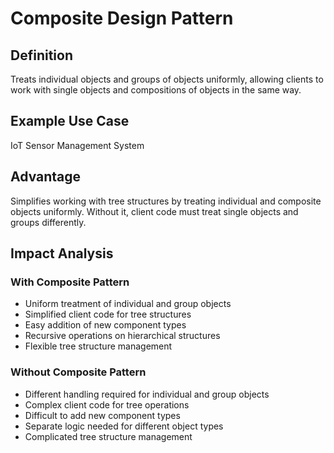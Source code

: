 # Composite Design Pattern

## Definition
Treats individual objects and groups of objects uniformly, allowing clients to work with single objects and compositions of objects in the same way.

## Example Use Case
IoT Sensor Management System

## Advantage
Simplifies working with tree structures by treating individual and composite objects uniformly. Without it, client code must treat single objects and groups differently.

## Impact Analysis

### With Composite Pattern
- Uniform treatment of individual and group objects
- Simplified client code for tree structures
- Easy addition of new component types
- Recursive operations on hierarchical structures
- Flexible tree structure management

### Without Composite Pattern
- Different handling required for individual and group objects
- Complex client code for tree operations
- Difficult to add new component types
- Separate logic needed for different object types
- Complicated tree structure management
